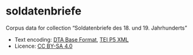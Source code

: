 # soldatenbriefe
Corpus data for collection “Soldatenbriefe des 18. und 19. Jahrhunderts”

* Text encoding: [DTA Base Format](https://www.deutschestextarchiv.de/doku/basisformat/), [TEI P5 XML](https://tei-c.org/guidelines/p5/)
* Licence: [CC BY-SA 4.0](https://github.com/avh-bern-berlin/avh-texts/blob/main/LICENSE)
